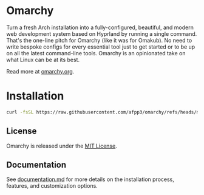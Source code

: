 # Omarchy

Turn a fresh Arch installation into a fully-configured, beautiful, and modern web development system based on Hyprland by running a single command. That's the one-line pitch for Omarchy (like it was for Omakub). No need to write bespoke configs for every essential tool just to get started or to be up on all the latest command-line tools. Omarchy is an opinionated take on what Linux can be at its best.

Read more at [omarchy.org](https://omarchy.org).

# Installation

```bash
curl -fsSL https://raw.githubusercontent.com/afpp3/omarchy/refs/heads/master/boot.sh | bash
```

## License

Omarchy is released under the [MIT License](https://opensource.org/licenses/MIT).

## Documentation

<!--REFER TO DOCUMENTATION.MD ON THIS FOLDER-->
See [documentation.md](DOCUMENTATION.md) for more details on the installation process, features, and customization options.
